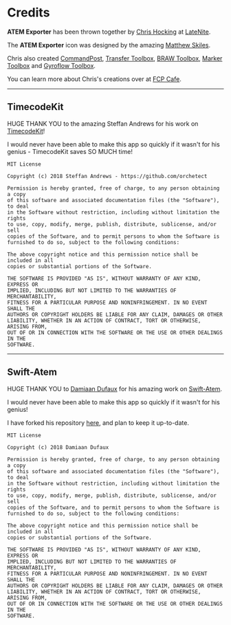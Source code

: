 # Credits

**ATEM Exporter** has been thrown together by [Chris Hocking](https://github.com/latenitefilms) at [LateNite](https://latenitefilms.com).

The **ATEM Exporter** icon was designed by the amazing [Matthew Skiles](http://matthewskiles.com).

Chris also created [CommandPost](https://commandpost.io), [Transfer Toolbox](https://transfertoolbox.io), [BRAW Toolbox](https://brawtoolbox.io), [Marker Toolbox](https://markertoolbox.io) and [Gyroflow Toolbox](https://gyroflowtoolbox.io).

You can learn more about Chris's creations over at [FCP Cafe](https://fcp.cafe/latenite/).

---

## TimecodeKit

HUGE THANK YOU to the amazing Steffan Andrews for his work on [TimecodeKit](https://github.com/orchetect/TimecodeKit)!

I would never have been able to make this app so quickly if it wasn't for his genius - TimecodeKit saves SO MUCH time!

```
MIT License

Copyright (c) 2018 Steffan Andrews - https://github.com/orchetect

Permission is hereby granted, free of charge, to any person obtaining a copy
of this software and associated documentation files (the "Software"), to deal
in the Software without restriction, including without limitation the rights
to use, copy, modify, merge, publish, distribute, sublicense, and/or sell
copies of the Software, and to permit persons to whom the Software is
furnished to do so, subject to the following conditions:

The above copyright notice and this permission notice shall be included in all
copies or substantial portions of the Software.

THE SOFTWARE IS PROVIDED "AS IS", WITHOUT WARRANTY OF ANY KIND, EXPRESS OR
IMPLIED, INCLUDING BUT NOT LIMITED TO THE WARRANTIES OF MERCHANTABILITY,
FITNESS FOR A PARTICULAR PURPOSE AND NONINFRINGEMENT. IN NO EVENT SHALL THE
AUTHORS OR COPYRIGHT HOLDERS BE LIABLE FOR ANY CLAIM, DAMAGES OR OTHER
LIABILITY, WHETHER IN AN ACTION OF CONTRACT, TORT OR OTHERWISE, ARISING FROM,
OUT OF OR IN CONNECTION WITH THE SOFTWARE OR THE USE OR OTHER DEALINGS IN THE
SOFTWARE.
```

---

## Swift-Atem

HUGE THANK YOU to [Damiaan Dufaux](https://github.com/Dev1an) for his amazing work on [Swift-Atem](https://github.com/Dev1an/Swift-Atem).

I would never have been able to make this app so quickly if it wasn't for his genius!

I have forked his repository [here](https://github.com/latenitefilms/Swift-Atem), and plan to keep it up-to-date.

```
MIT License

Copyright (c) 2018 Damiaan Dufaux

Permission is hereby granted, free of charge, to any person obtaining a copy
of this software and associated documentation files (the "Software"), to deal
in the Software without restriction, including without limitation the rights
to use, copy, modify, merge, publish, distribute, sublicense, and/or sell
copies of the Software, and to permit persons to whom the Software is
furnished to do so, subject to the following conditions:

The above copyright notice and this permission notice shall be included in all
copies or substantial portions of the Software.

THE SOFTWARE IS PROVIDED "AS IS", WITHOUT WARRANTY OF ANY KIND, EXPRESS OR
IMPLIED, INCLUDING BUT NOT LIMITED TO THE WARRANTIES OF MERCHANTABILITY,
FITNESS FOR A PARTICULAR PURPOSE AND NONINFRINGEMENT. IN NO EVENT SHALL THE
AUTHORS OR COPYRIGHT HOLDERS BE LIABLE FOR ANY CLAIM, DAMAGES OR OTHER
LIABILITY, WHETHER IN AN ACTION OF CONTRACT, TORT OR OTHERWISE, ARISING FROM,
OUT OF OR IN CONNECTION WITH THE SOFTWARE OR THE USE OR OTHER DEALINGS IN THE
SOFTWARE.
```